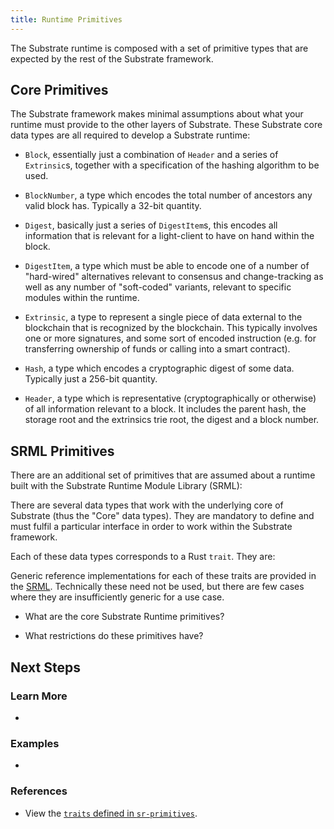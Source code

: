 ```yaml
---
title: Runtime Primitives
---
```


The Substrate runtime is composed with a set of primitive types that are expected by the rest of the
Substrate framework.

## Core Primitives

The Substrate framework makes minimal assumptions about what your runtime must provide to the other
layers of Substrate. These Substrate core data types are all required to develop a Substrate
runtime:

- `Block`, essentially just a combination of `Header` and a series of `Extrinsic`s, together with a
  specification of the hashing algorithm to be used.

- `BlockNumber`, a type which encodes the total number of ancestors any valid block has. Typically a
  32-bit quantity.

- `Digest`, basically just a series of `DigestItem`s, this encodes all information that is relevant
  for a light-client to have on hand within the block.

- `DigestItem`, a type which must be able to encode one of a number of "hard-wired" alternatives
  relevant to consensus and change-tracking as well as any number of "soft-coded" variants, relevant
  to specific modules within the runtime.

- `Extrinsic`, a type to represent a single piece of data external to the blockchain that is
  recognized by the blockchain. This typically involves one or more signatures, and some sort of
  encoded instruction (e.g. for transferring ownership of funds or calling into a smart contract).

- `Hash`, a type which encodes a cryptographic digest of some data. Typically just a 256-bit
  quantity.

- `Header`, a type which is representative (cryptographically or otherwise) of all information
  relevant to a block. It includes the parent hash, the storage root and the extrinsics trie root,
  the digest and a block number.

## SRML Primitives

There are an additional set of primitives that are assumed about a runtime built with the Substrate
Runtime Module Library (SRML):



There are several data types that work with the underlying core of Substrate (thus the "Core" data
types). They are mandatory to define and must fulfil a particular interface in order to work within
the Substrate framework.

Each of these data types corresponds to a Rust `trait`. They are:





Generic reference implementations for each of these traits are provided in the
[SRML](overview/glossary.md#srml-substrate-runtime-module-library). Technically these need not be
used, but there are few cases where they are insufficiently generic for a use case.

* What are the core Substrate Runtime primitives?

* What restrictions do these primitives have?

## Next Steps

### Learn More

- 

### Examples

-

### References

- View the [`traits` defined in
  `sr-primitives`](https://substrate.dev/rustdocs/master/sr_primitives/traits/index.html).
